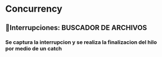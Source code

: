 # Concurrency
## 🚀Interrupciones: BUSCADOR DE ARCHIVOS

### Se captura la interrupcion y se realiza la finalizacion del hilo por medio de un catch

